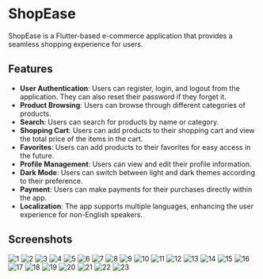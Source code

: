 # ShopEase

ShopEase is a Flutter-based e-commerce application that provides a seamless shopping experience for users.

## Features

- **User Authentication**: Users can register, login, and logout from the application. They can also reset their password if they forget it.
- **Product Browsing**: Users can browse through different categories of products.
- **Search**: Users can search for products by name or category.
- **Shopping Cart**: Users can add products to their shopping cart and view the total price of the items in the cart.
- **Favorites**: Users can add products to their favorites for easy access in the future.
- **Profile Management**: Users can view and edit their profile information.
- **Dark Mode**: Users can switch between light and dark themes according to their preference.
- **Payment**: Users can make payments for their purchases directly within the app.
- **Localization**: The app supports multiple languages, enhancing the user experience for non-English speakers.

## Screenshots

![1](https://github.com/MarawanAbed/Shop_Ease/assets/73714493/0c5e1b10-7e37-4b8f-887c-23c22bd8b5b1)
![2](https://github.com/MarawanAbed/Shop_Ease/assets/73714493/eb5d7686-54f6-4255-8a6d-b5aa70817b42)
![3](https://github.com/MarawanAbed/Shop_Ease/assets/73714493/39406b5b-d6b4-43ff-a2b8-5b37c53db4b6)
![4](https://github.com/MarawanAbed/Shop_Ease/assets/73714493/b41fdc26-916a-4f01-b374-8d48ea42c330)
![5](https://github.com/MarawanAbed/Shop_Ease/assets/73714493/65cca9d9-0abe-4d2e-b516-6a09cc4fd972)
![6](https://github.com/MarawanAbed/Shop_Ease/assets/73714493/7ed81c75-dce9-4587-9834-77152d700d76)
![7](https://github.com/MarawanAbed/Shop_Ease/assets/73714493/d5dde52a-db3a-4d79-963d-d942f5444ec7)
![8](https://github.com/MarawanAbed/Shop_Ease/assets/73714493/2188899b-a23a-4e25-ad68-7d3b0b4b675c)
![9](https://github.com/MarawanAbed/Shop_Ease/assets/73714493/d4d09cfb-a962-4091-8fa2-de840de2585f)
![10](https://github.com/MarawanAbed/Shop_Ease/assets/73714493/840e82a0-0451-4944-8a35-46e5054dde92)
![11](https://github.com/MarawanAbed/Shop_Ease/assets/73714493/aab9bea2-9f14-482b-8de5-9b08300354e6)
![12](https://github.com/MarawanAbed/Shop_Ease/assets/73714493/4547f4c3-ce3a-4ab4-8808-8e819035b4f1)
![13](https://github.com/MarawanAbed/Shop_Ease/assets/73714493/8f59a2fe-2b03-4ac2-b5af-afcb3b19c24e)
![14](https://github.com/MarawanAbed/Shop_Ease/assets/73714493/8e74c4f9-8ef6-4c24-8869-aad642552062)
![15](https://github.com/MarawanAbed/Shop_Ease/assets/73714493/500649da-1e0e-4c72-b1ef-a9e38905385f)
![16](https://github.com/MarawanAbed/Shop_Ease/assets/73714493/2a5f6478-351e-4d4a-8d2d-4210d4cac69d)
![17](https://github.com/MarawanAbed/Shop_Ease/assets/73714493/9f00e3aa-7dd0-4c84-bb7e-352569df17e8)
![18](https://github.com/MarawanAbed/Shop_Ease/assets/73714493/c830dcec-aa4e-4c5f-b420-942856387ea6)
![19](https://github.com/MarawanAbed/Shop_Ease/assets/73714493/f8684524-8473-4a9f-be7e-30f3b89d0195)
![20](https://github.com/MarawanAbed/Shop_Ease/assets/73714493/e2269b58-90b7-4941-a773-4e516410310b)
![21](https://github.com/MarawanAbed/Shop_Ease/assets/73714493/d992f4c4-98d6-4ca5-b2ab-1f9a16c9f437)
![22](https://github.com/MarawanAbed/Shop_Ease/assets/73714493/5917b2fb-989e-4596-9f5e-6fc044026fde)
![23](https://github.com/MarawanAbed/Shop_Ease/assets/73714493/ec8809ab-2480-484c-a96f-175c7f7502f2)
